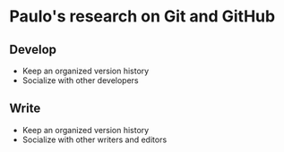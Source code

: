 Paulo's research on Git and GitHub
==============

Develop
--------------
- Keep an organized version history
- Socialize with other developers

Write
--------------
- Keep an organized version history
- Socialize with other writers and editors
